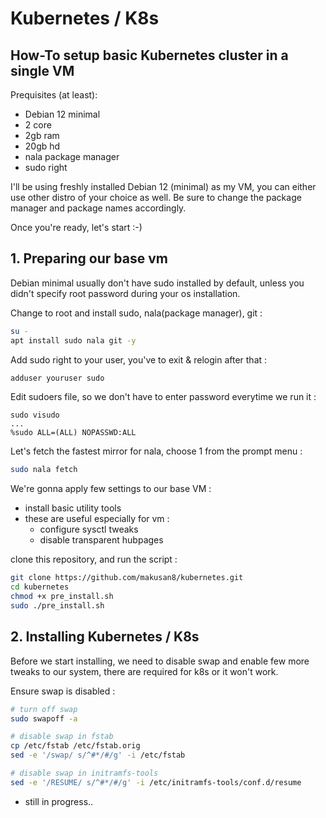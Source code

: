 
# Kubernetes / K8s

## How-To setup basic Kubernetes cluster in a single VM

Prequisites (at least):
  - Debian 12 minimal
  - 2 core
  - 2gb ram
  - 20gb hd
  - nala package manager
  - sudo right

I'll be using freshly installed Debian 12 (minimal) as my VM,
you can either use other distro of your choice as well. Be sure
to change the package manager and package names accordingly.

Once you're ready, let's start :-)


## 1. Preparing our base vm

Debian minimal usually don't have sudo installed by default,
unless you didn't specify root password during your os installation.


Change to root and install sudo, nala(package manager), git :

```bash
su -
apt install sudo nala git -y
```

Add sudo right to your user, you've to exit & relogin after that :

```bash
adduser youruser sudo
```

Edit sudoers file, so we don't have to enter password everytime we run it :

```
sudo visudo
...
%sudo ALL=(ALL) NOPASSWD:ALL
```

Let's fetch the fastest mirror for nala, choose 1 from the prompt menu :

```bash
sudo nala fetch
```

We're gonna apply few settings to our base VM :

  - install basic utility tools
  - these are useful especially for vm :
    - configure sysctl tweaks
    - disable transparent hubpages

clone this repository, and run the script :

```bash
git clone https://github.com/makusan8/kubernetes.git
cd kubernetes
chmod +x pre_install.sh
sudo ./pre_install.sh
```


## 2. Installing Kubernetes / K8s

Before we start installing, we need to disable swap and enable few more tweaks to
our system, there are required for k8s or it won't work. 

Ensure swap is disabled :

```bash
# turn off swap
sudo swapoff -a

# disable swap in fstab
cp /etc/fstab /etc/fstab.orig
sed -e '/swap/ s/^#*/#/g' -i /etc/fstab

# disable swap in initramfs-tools
sed -e '/RESUME/ s/^#*/#/g' -i /etc/initramfs-tools/conf.d/resume
```




* still in progress..




